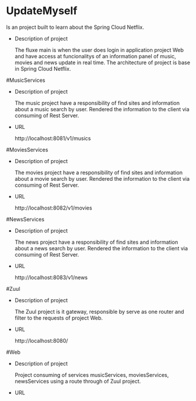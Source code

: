 # UpdateMyself
Is an project built to learn about the Spring Cloud Netflix.

* Description of project

  The fluxe main is when the user does login in application project Web and have access at funcionalitys of an information panel of music, movies and news update in real time. The architecture of project is base in Spring Cloud Netflix. 

#MusicServices

* Description of project

  The music project have a responsibility of find sites and information about a music search by user. Rendered the information to the client via consuming of Rest Server.

* URL

  http://localhost:8081/v1/musics

#MoviesServices


* Description of project

  The movies project have a responsibility of find sites and information about a movie search by user. Rendered the information to the client via consuming of Rest Server.

* URL
  
  http://localhost:8082/v1/movies

#NewsServices

* Description of project

  The news project have a responsibility of find sites and information about a news search by user. Rendered the information to the client via consuming of Rest Server.

* URL
    
  http://localhost:8083/v1/news
 
#Zuul

* Description of project

  The Zuul project is it gateway, responsible by serve as one router and filter to the requests of project Web.
  
* URL

  http://localhost:8080/

#Web

* Description of project

  Project consuming of services musicServices, moviesServices, newsServices using a route through of Zuul project.
  
* URL
  
